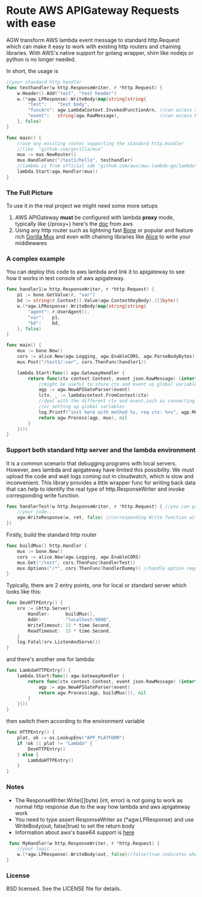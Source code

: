 
# Route AWS APIGateway Requests with ease
 AGW transform AWS lambda event message to standard http.Request which can make it easy to work with existing http routers and chaining libraries. With AWS's native support for golang wrapper, shim like nodejs or python is no longer needed.

In short, the usage is
```go
//your standard http handler
func testhandler(w http.ResponseWriter, r *http.Request) {
    w.Header().Add("test", "test header")
    w.(*agw.LPResponse).WriteBody(map[string]string{
        "test":    "test body",
        "funcArn": agw.LambdaContext.InvokedFunctionArn, //can access context as global variable
        "event":   string(agw.RawMessage),               //can access RawMessage as global variable
    }, false)
}

func main() {
    //use any exsiting router supporting the standard http.Handler
    //like 	"github.com/gorilla/mux"
    mux := mux.NewRouter()
    mux.HandleFunc("/test1/hello", testhandler)
    //lambda is from official sdk "github.com/aws/aws-lambda-go/lambda"
    lambda.Start(agw.Handler(mux))
}
```

### The Full Picture
To use it in the real project we might need some more setups
 1. AWS APIGateway **must** be configured with lambda **proxy** mode, typically like {/proxy+} here's the [doc](http://docs.aws.amazon.com/apigateway/latest/developerguide/api-gateway-create-api-as-simple-proxy-for-lambda.html) from aws
 2. Using any http router such as lightning fast [Bone](https://github.com/go-zoo/bone) or popular and feature rich [Gorilla Mux](https://github.com/gorilla/mux) and even with chaining libraries like [Alice](https://github.com/justinas/alice) to write your middlewares


### A complex example
You can deploy this code to aws lambda and link it to apigateway to see how it works in test console of aws apigateway.
```go
func handler1(w http.ResponseWriter, r *http.Request) {
    p1 := bone.GetValue(r, "var")
    bd := string(r.Context().Value(agw.ContextKeyBody).([]byte))
    w.(*agw.LPResponse).WriteBody(map[string]string{
        "agent": r.UserAgent(),
        "var":   p1,
        "bd":    bd,
    }, false)
}

func main() {
    mux := bone.New()
    cors := alice.New(agw.Logging, agw.EnableCORS, agw.ParseBodyBytes)
    mux.Post("/test1/:var", cors.ThenFunc(handler1))

    lambda.Start(func() agw.GatewayHandler {
        return func(ctx context.Context, event json.RawMessage) (interface{}, error) {
            //might be useful to store ctx and event as global variable here
            agp := agw.NewAPIGateParser(event)
            lctx, _ := lambdacontext.FromContext(ctx)
            //deal with the different ctx and event,such as connecting to different db endpoint
            //or setting up global variables
            log.Printf("init here with method %s, req ctx: %+v", agp.Method(), lctx)
            return agw.Process(agp, mux), nil
        }
    }())
} 
```

### Support both standard http server and the lambda environment
It is a common scenario that debugging programs with local servers. However, aws lambda and apigateway have limited this possibility. We must upload the code and wait logs coming out in cloudwatch, which is slow and inconvenient. This library provides a little wrapper func for writing back data that can help to identify the real type of http.ResponseWriter and invoke corresponding write function.
```go
func handlerTest(w http.ResponseWriter, r *http.Request) { //you can pass this handler to a standard local http server
    //your code...
    agw.WriteResponse(w, ret, false) //corresponding Write function will be invoked
})
```
Firstly, build the standard http router
```go
func buildMux() http.Handler {
	mux := bone.New()
	cors := alice.New(agw.Logging, agw.EnableCORS)
    mux.Get("/test", cors.ThenFunc(handlerTest))
    mux.Options("/*", cors.ThenFunc(handlerDummy)) //handle option requests to support POST/PATCH.. requests
}
```
Typically, there are 2 entry points, one for local or standard server which looks like this:
```go
func DevHTTPEntry() {
	srv := &http.Server{
		Handler:      buildMux(),
		Addr:         "localhost:9090",
		WriteTimeout: 15 * time.Second,
		ReadTimeout:  15 * time.Second,
	}
	log.Fatal(srv.ListenAndServe())
}
```
and there's another one for lambda:
```go
func LambdaHTTPEntry() {
	lambda.Start(func() agw.GatewayHandler {
		return func(ctx context.Context, event json.RawMessage) (interface{}, error) {
			agp := agw.NewAPIGateParser(event)
			return agw.Process(agp, buildMux()), nil
		}
	}())
}
```
then switch them according to the environment variable
```go
func HTTPEntry() {
	plat, ok := os.LookupEnv("APP_PLATFORM")
	if !ok || plat != "Lambda" {
		DevHTTPEntry()
	} else {
		LambdaHTTPEntry()
	}
}
```

### Notes

 - The ResponseWriter.Write([]byte) (int, error) is not going to work as normal http response due to the way how lambda and aws apigateway work
 - You need to type assert  ResponseWriter as (*agw.LPResponse) and use WriteBody(out, false|true) to set the return body 
 - Information about aws's base64 support is [here](https://docs.aws.amazon.com/apigateway/latest/developerguide/api-gateway-set-up-simple-proxy.html#api-gateway-simple-proxy-for-lambda-output-format)
```go
 func MyHandler(w http.ResponseWriter, r *http.Request) {
    //your logic ....
    w.(*agw.LPResponse).WriteBody(out, false)//false|true indicates whether the body is encoded with base64 or not
}
```


### License
BSD licensed. See the LICENSE file for details.
